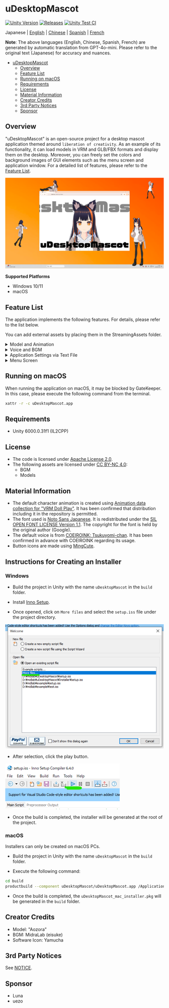 # uDesktopMascot

[![Unity Version](https://img.shields.io/badge/Unity-6000.0%2B-blueviolet?logo=unity)](https://unity.com/releases/editor/archive)
[![Releases](https://img.shields.io/github/release/MidraLab/uDesktopMascot.svg)](https://github.com/MidraLab/uDesktopMascot/releases)
[![Unity Test CI](https://github.com/MidraLab/uDesktopMascot/actions/workflows/edit-test.yml/badge.svg)](https://github.com/MidraLab/uDesktopMascot/actions/workflows/edit-test.yml)

Japanese | [English](README_EN.md) | [Chinese](README_CN.md) | [Spanish](README_ES.md) | [French](README_FR.md)

**Note**: The above languages (English, Chinese, Spanish, French) are generated by automatic translation from GPT-4o-mini. Please refer to the original text (Japanese) for accuracy and nuances.

<!-- TOC -->
* [uDesktopMascot](#udesktopmascot)
  * [Overview](#overview)
  * [Feature List](#feature-list)
  * [Running on macOS](#running-on-macos)
  * [Requirements](#requirements)
  * [License](#license)
  * [Material Information](#material-information)
  * [Creator Credits](#creator-credits)
  * [3rd Party Notices](#3rd-party-notices)
  * [Sponsor](#sponsor)
<!-- TOC -->

## Overview

"uDesktopMascot" is an open-source project for a desktop mascot application themed around `liberation of creativity`. As an example of its functionality, it can load models in VRM and GLB/FBX formats and display them on the desktop. Moreover, you can freely set the colors and background images of GUI elements such as the menu screen and application window. For a detailed list of features, please refer to the [Feature List](#feature-list).

![](Docs/Image/AppImage.png)

**Supported Platforms**
* Windows 10/11
* macOS

## Feature List

The application implements the following features. For details, please refer to the list below.

You can add external assets by placing them in the StreamingAssets folder.

<details>

<summary>Model and Animation</summary>

* Loads and displays any model files placed in StreamingAssets.
  * Supports VRM (1.x, 0.x) format models.
  * Supports GLB/GLTF format models (animations are not supported).
  * Supports FBX format models (though some models may not load textures, and animations are not supported).
    * Textures can be loaded by placing them in StreamingAssets/textures/.

</details>

<details>

<summary>Voice and BGM</summary>

* Loads and plays audio files placed in SteamingAssets/Voice/. If there are multiple files, they will be played randomly.
  * The sound played upon clicking is loaded from audio files in StreamingAssets/Voice/Click/.
* Loads and plays music files placed in SteamingAssets/BGM/. If there are multiple files, they will be played randomly.
* Default voice for the character
  * The default voice uses sound from [COEIROINK: Tsukuyomi-chan](https://coeiroink.com/character/audio-character/tsukuyomi-chan).
  * This voice is played at application startup, application exit, and upon clicking.

</details>

<details>

<summary>Application Settings via Text File</summary>

You can change the application's settings through the application_settings.txt file.

The structure of the settings file is as follows:

```txt
[Character]
ModelPath=default.vrm
TexturePaths=test.png
Scale=3
PositionX=0
PositionY=0
PositionZ=0
RotationX=0
RotationY=0
RotationZ=0

[Sound]
VoiceVolume=1
BGMVolume=0.5
SEVolume=1

[Display]
Opacity=1
AlwaysOnTop=True

[Performance]
TargetFrameRate=60
QualityLevel=2
```

</details>

<details>

<summary>Menu Screen</summary>

* You can set a background image and background color for the menu screen.
  * The background image can be loaded from image files placed in StreamingAssets/Menu/. The supported image formats are:
    * PNG
    * JPG (JPEG)
    * BMP
    * GIF (still image)
    * TGA
    * TIFF
  * The background color can be specified using a color code.

</details>

## Running on macOS

When running the application on macOS, it may be blocked by GateKeeper. In this case, please execute the following command from the terminal.

```sh
xattr -r -c uDesktopMascot.app
```

## Requirements
* Unity 6000.0.31f1 (IL2CPP)

## License
* The code is licensed under [Apache License 2.0](LICENSE).
* The following assets are licensed under [CC BY-NC 4.0](https://creativecommons.org/licenses/by-nc/4.0/):
  * BGM
  * Models

## Material Information
* The default character animation is created using [Animation data collection for "VRM Doll Play"](https://fumi2kick.booth.pm/items/1655686). It has been confirmed that distribution including it in the repository is permitted.
* The font used is [Noto Sans Japanese](https://fonts.google.com/noto/specimen/Noto+Sans+JP?lang=ja_Jpan). It is redistributed under the [SIL OPEN FONT LICENSE Version 1.1](https://fonts.google.com/noto/specimen/Noto+Sans+JP/license?lang=ja_Jpan). The copyright for the font is held by the original author (Google).
* The default voice is from [COEIROINK: Tsukuyomi-chan](https://coeiroink.com/character/audio-character/tsukuyomi-chan). It has been confirmed in advance with COEIROINK regarding its usage.
* Button icons are made using [MingCute](https://github.com/MidraLab/MingCute).

## Instructions for Creating an Installer
### Windows
* Build the project in Unity with the name `uDesktopMascot` in the `build` folder.

* Install [Inno Setup](https://www.jrsoftware.org/isdl.php).
  
* Once opened, click on `More files` and select the `setup.iss` file under the project directory.
  
![](Docs/Image/SetupIss-1.png)
* After selection, click the play button.
  
![](Docs/Image/SetupIss-2.png)
* Once the build is completed, the installer will be generated at the root of the project.

### macOS
Installers can only be created on macOS PCs.

* Build the project in Unity with the name `uDesktopMascot` in the `build` folder.

* Execute the following command:
```sh
cd build
productbuild --component uDesktopMascot/uDesktopMascot.app /Applications ./uDesktopMascot_mac_installer.pkg
```
* Once the build is completed, the `uDesktopMascot_mac_installer.pkg` will be generated in the `build` folder.

## Creator Credits
* Model: "Aozora"
* BGM: MidraLab (eisuke)
* Software Icon: Yamucha

## 3rd Party Notices

See [NOTICE](./NOTICE.md).

## Sponsor
- Luna
- uezo